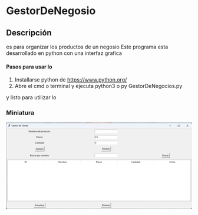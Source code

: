 # GestorDeNegosio

## Descripción

es para organizar los productos de un negosio
Este programa esta desarrollado en python con una interfaz grafica

#### Pasos para usar lo

1. Installarse python de https://www.python.org/
2. Abre el cmd o terminal y ejecuta python3 o py GestorDeNegocios.py

y listo para utilizar lo

### Miniatura

![miniatura](./Miniatura.png)
